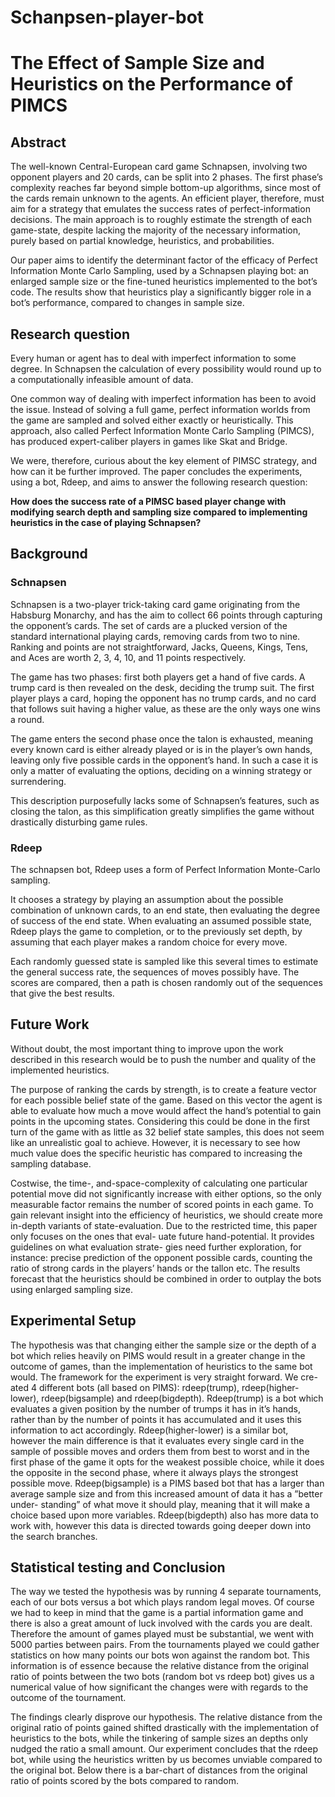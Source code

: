 # Schanpsen-player-bot

# The Effect of Sample Size and Heuristics on the Performance of PIMCS


## Abstract

The well-known Central-European card game Schnapsen, involving two opponent players and 20 cards, can be split into 2 phases. The first phase’s complexity reaches far beyond simple bottom-up algorithms, since most of the cards remain unknown to the agents. An efficient player, therefore, must aim for a strategy that emulates the success rates of perfect-information decisions. The main approach is to roughly estimate the strength of each game-state, despite lacking the majority of the necessary information, purely based on partial knowledge, heuristics, and probabilities.

Our paper aims to identify the determinant factor of the efficacy of Perfect Information Monte Carlo Sampling, used by a Schnapsen playing bot: an enlarged sample size or the fine-tuned heuristics implemented to the bot’s code. The results show that heuristics play a significantly bigger role in a bot’s performance, compared to changes in sample size.

## Research question

Every human or agent has to deal with imperfect information to some degree. In Schnapsen the calculation of every possibility would round up to a computationally infeasible amount of data.

One common way of dealing with imperfect information has been to avoid the issue. Instead of solving a full game, perfect information worlds from the game are sampled and solved either exactly or heuristically. This approach, also called Perfect Information Monte Carlo Sampling (PIMCS), has produced expert-caliber players in games like Skat and Bridge.

We were, therefore, curious about the key element of PIMSC strategy, and how can it be further improved. The paper concludes the experiments, using a bot, Rdeep, and aims to answer the following research question:

**How does the success rate of a PIMSC based player change with modifying search depth and sampling size compared to implementing heuristics in the case of playing Schnapsen?**

## Background


### Schnapsen

Schnapsen is a two-player trick-taking card game originating from the Habsburg Monarchy, and has the aim to collect 66 points through capturing the opponent’s cards. The set of cards are a plucked version of the standard international playing cards, removing cards from two to nine. Ranking and points are not straightforward, Jacks, Queens, Kings, Tens, and Aces are worth 2, 3, 4, 10, and 11 points respectively.

The game has two phases: first both players get a hand of five cards. A trump card is then revealed on the desk, deciding the trump suit. The first player plays a card, hoping the opponent has no trump cards, and no card that follows suit having a higher value, as these are the only ways one wins a round.

The game enters the second phase once the talon is exhausted, meaning every known card is either already played or is in the player’s own hands, leaving only five possible cards in the opponent’s hand. In such a case it is only a matter of evaluating the options, deciding on a winning strategy or surrendering.

This description purposefully lacks some of Schnapsen’s features, such as closing the talon, as this simplification greatly simplifies the game without drastically disturbing game rules.

### Rdeep

The schnapsen bot, Rdeep uses a form of Perfect Information Monte-Carlo sampling.

It chooses a strategy by playing an assumption about the possible combination of unknown cards, to an end state, then evaluating the degree of success of the end state. When evaluating an assumed possible state, Rdeep plays the game to completion, or to the previously set depth, by assuming that each player makes a random choice for every move.

Each randomly guessed state is sampled like this several times to estimate the general success rate, the sequences of moves possibly have. The scores are compared, then a path is chosen randomly out of the sequences that give the best results.

## Future Work

Without doubt, the most important thing to improve upon the work described in this research would be to push the number and quality of the implemented heuristics.

The purpose of ranking the cards by strength, is to create a feature vector for each possible belief state of the game. Based on this vector the agent is able to evaluate how much a move would affect the hand’s potential to gain points in the upcoming states. Considering this could be done in the first turn of the game with as little as 32 belief state samples, this does not seem like an unrealistic goal to achieve. However, it is necessary to see how much value does the specific heuristic has compared to increasing the sampling database.

Costwise, the time-, and-space-complexity of calculating one particular potential move did not significantly increase with either options, so the only measurable factor remains the number of scored points in each game. To gain relevant insight into the efficiency of heuristics, we should create more in-depth variants of state-evaluation. Due to the restricted time, this paper only focuses on the ones that eval- uate future hand-potential. It provides guidelines on what evaluation strate- gies need further exploration, for instance: precise prediction of the opponent possible cards, counting the ratio of strong cards in the players’ hands or the tallon etc. The results forecast that the heuristics should be combined in order to outplay the bots using enlarged sampling size.


## Experimental Setup

The hypothesis was that changing either the sample size or the depth of a bot which relies heavily on PIMS would result in a greater change in the outcome of games, than the implementation of heuristics to the same bot would.
The framework for the experiment is very straight forward. We cre- ated 4 different bots (all based on PIMS): rdeep(trump), rdeep(higher-lower), rdeep(bigsample) and rdeep(bigdepth).
Rdeep(trump) is a bot which evaluates a given position by the number of trumps it has in it’s hands, rather than by the number of points it has accumulated and it uses this information to act accordingly.
Rdeep(higher-lower) is a similar bot, however the main difference is that it evaluates every single card in the sample of possible moves and orders them from best to worst and in the first phase of the game it opts for the weakest possible choice, while it does the opposite in the second phase, where it always plays the strongest possible move.
Rdeep(bigsample) is a PIMS based bot that has a larger than average sample size and from this increased amount of data it has a ”better under- standing” of what move it should play, meaning that it will make a choice based upon more variables.
Rdeep(bigdepth) also has more data to work with, however this data is directed towards going deeper down into the search branches.

## Statistical testing and Conclusion

The way we tested the hypothesis was by running 4 separate tournaments, each of our bots versus a bot which plays random legal moves. Of course we had to keep in mind that the game is a partial information game and there is also a great amount of luck involved with the cards you are dealt. Therefore the amount of games played must be substantial, we went with 5000 parties between pairs.
From the tournaments played we could gather statistics on how many points our bots won against the random bot. This information is of essence because the relative distance from the original ratio of points between the two bots (random bot vs rdeep bot) gives us a numerical value of how significant the changes were with regards to the outcome of the tournament.

The findings clearly disprove our hypothesis. The relative distance from the original ratio of points gained shifted drastically with the implementation of heuristics to the bots, while the tinkering of sample sizes an depths only nudged the ratio a small amount.
Our experiment concludes that the rdeep bot, while using the heuristics written by us becomes unviable compared to the original bot.
Below there is a bar-chart of distances from the original ratio of points scored by the bots compared to random.
